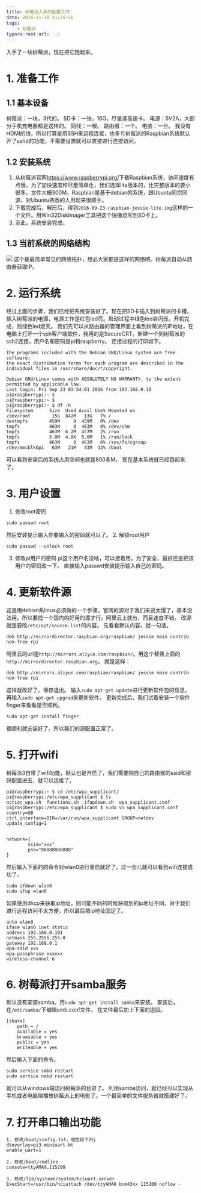 ```yaml
---
title: 树莓派入手的配置工作
date: 2016-11-18 21:25:56
tags:
	- 树莓派
typora-root-url: ..\
---
```

入手了一块树莓派，现在把它跑起来。
# 1. 准备工作
## 1.1 基本设备
树莓派：一块，3代的。
SD卡：一张，16G，尽量选高速卡。
电源：5V2A，大部分手机充电器都是这样的。
网线：一根。
路由器：一个。
电脑：一台。
我没有HDMI的线，所以打算是用SSH来远程连接，也多亏树莓派的Raspbian系统默认开了sshd的功能。不需要设置就可以直接进行连接访问。
## 1.2 安装系统
1. 从树莓派官网<https://www.raspberrypi.org/>下载Raspbian系统，访问速度有点慢，为了加快速度和尽量简单化，我们选择lite版本的，比完整版本的要小很多。文件大概300M。Raspbian是基于debian的系统，跟Ubuntu同宗同源，对Ubuntu熟悉的人用起来很顺手。
2. 下载完成后，解压后，得到`2016-09-23-raspbian-jessie-lite.img`这样的一个文件。用Win32DiskImager工具把这个镜像烧写到SD卡上。
3. 至此，系统安装完成。
## 1.3 当前系统的网络结构
![](/images/pi-net-topology.jpg)
这个是最简单常见的网络拓扑，想必大家都是这样的网络吧。树莓派自动从路由器获取IP。

# 2. 运行系统
经过上面的步骤，我们已经把系统安装好了。现在把SD卡插入到树莓派的卡槽，插入树莓派的电源，电源工作是红色led亮。启动过程中绿色led会闪烁。开机完成，则绿色led熄灭。
我们先可以从路由器的管理界面上看到树莓派的IP地址，在电脑上打开一个ssh客户端软件，我用的是SecureCRT。新建一个到树莓派的ssh2连接。用户名和密码是pi和raspberry。
连接过程的打印如下。
```
The programs included with the Debian GNU/Linux system are free software;
the exact distribution terms for each program are described in the
individual files in /usr/share/doc/*/copyright.

Debian GNU/Linux comes with ABSOLUTELY NO WARRANTY, to the extent
permitted by applicable law.
Last login: Fri Sep 23 03:54:01 2016 from 192.168.0.10
pi@raspberrypi:~ $ 
pi@raspberrypi:~ $ 
pi@raspberrypi:~ $ df -h
Filesystem      Size  Used Avail Use% Mounted on
/dev/root        15G  842M   13G   7% /
devtmpfs        459M     0  459M   0% /dev
tmpfs           463M     0  463M   0% /dev/shm
tmpfs           463M  6.2M  457M   2% /run
tmpfs           5.0M  4.0K  5.0M   1% /run/lock
tmpfs           463M     0  463M   0% /sys/fs/cgroup
/dev/mmcblk0p1   63M   21M   43M  33% /boot
```
可以看到安装后的系统占用空间也就是800多M。
现在基本系统就已经跑起来了。
# 3. 用户设置
1. 修改root密码
```
sudo passwd root
```
然后安装提示输入你要输入的密码就可以了。
2. 解锁root用户
```
sudo passwd --unlock root
```
3. 修改pi用户的密码
  pi这个用户名没啥，可以接着用。为了安全，最好还是把该用户的密码改一下。
  直接输入passwd安装提示输入自己的密码。

# 4. 更新软件源
这是用debian系linux必须做的一个步骤，官网的源对于我们来说太慢了，基本没法用。所以要找一个国内的好用的源才行。阿里云上就有，而且速度不错。
改源就是要改`/etc/apt/source.list`的内容。
先看看默认内容。就一句话。
```
deb http://mirrordirector.raspbian.org/raspbian/ jessie main contrib non-free rpi
```

阿里云的url是`http://mirrors.aliyun.com/raspbian/`。用这个替换上面的`http://mirrordirector.raspbian.org`。
就是这样：
```
deb http://mirrors.aliyun.com/raspbian/raspbian/ jessie main contrib non-free rpi
```
这样就改好了。保存退出。
输入`sudo apt-get update`进行更新软件包的信息。
再输入`sudo apt-get upgrad`来更新软件。
更新完成后，我们试着安装一个软件finger来看看是否顺利。
```
sudo apt-get install finger
```
很顺利就安装好了。所以我们的源配置正常了。

# 5. 打开wifi
树莓派3自带了wifi功能，默认也是开启了，我们需要把自己的路由器的ssid和密码配置进去，就可以连接了。
```
pi@raspberrypi:~ $ cd /etc/wpa_supplicant/
pi@raspberrypi:/etc/wpa_supplicant $ ls
action_wpa.sh  functions.sh  ifupdown.sh  wpa_supplicant.conf
pi@raspberrypi:/etc/wpa_supplicant $ sudo vi wpa_supplicant.conf 
country=GB
ctrl_interface=DIR=/var/run/wpa_supplicant GROUP=netdev
update_config=1


network={
        ssid="xxx"
        psk="88888888888"
}
```
然后输入下面的的命令对wlan0进行重启就好了。过一会儿就可以看到wifi连接成功了。
```
sudo ifdown wlan0
sudo ifup wlan0
```
如果使用dhcp来获取ip地址，则可能不同的时候获取到的ip地址不同，对于我们进行远程访问不太方便，所以最后把ip地址固定了。

```
auto wlan0
iface wlan0 inet static
address 192.168.0.101
netmask 255.2555.255.0
gateway 192.168.0.1
wpa-ssid xxx
wpa-passphrase xxxxxx
wireless-channel 6
```
# 6. 树莓派打开samba服务
默认没有安装samba。用`sudo apt-get install samba`来安装。
安装后，在`/etc/samba/`下编辑smb.conf文件。
在文件最后加上下面的这段。
```
[share]
    path = /
    available = yes
    browsable = yes
    public = yes
    writeable = yes
```
然后输入下面的命令。
```
sudo service smbd restart
sudo service nmbd restart
```
就可以从windows端访问树莓派的目录了。
利用samba访问，就已经可以实现从手机或者电脑端播放树莓派上的电影了。一个最简单的文件服务器就搭建好了。


# 7. 打开串口输出功能
```
1. 修改/boot/config.txt，增加如下2行
dtoverlay=pi3-miniuart-bt
enable_uart=1

2. 修改/boot/cmdline
console=ttyAMA0,115200

3. 修改/lib/systemd/system/hciuart.server
ExecStart=/usr/bin/hciattach /dev/ttyAMA0 bcm43xx 115200 noflow -
```



